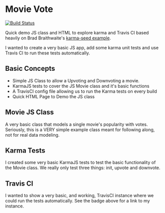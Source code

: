 # Movie Vote

[![Build Status](https://travis-ci.org/saarmstrong/movie-vote.svg?branch=master)](https://travis-ci.org/saarmstrong/movie-vote)

Quick demo JS class and HTML to explore karma and Travis CI based heavily on Brad Braithwaite's [karma-seed example](https://github.com/bbraithwaite/karma-seed).

I wanted to create a very basic JS app, add some karma unit tests and use Travis CI to run these tests automatically.

## Basic Concepts

* Simple JS Class to allow a Upvoting and Downvoting a movie.
* KarmaJS tests to cover the JS Movie class and it's basic functions
* A TravisCI config file allowing us to run the Karma tests on every build
* Quick HTML Page to Demo the JS class

## Movie JS Class

A very basic class that models a single movie's popularity with votes. Seriously, this is a VERY simple example class meant for following along, not for real data modeling.

## Karma Tests

I created some very basic KarmaJS tests to test the basic functionality of the Movie class. We really only test three things: init, upvote and downvote.

## Travis CI

I wanted to show a very basic, and working, TravisCI instance where we could run the tests automatically. See the badge above for a link to my instance.


